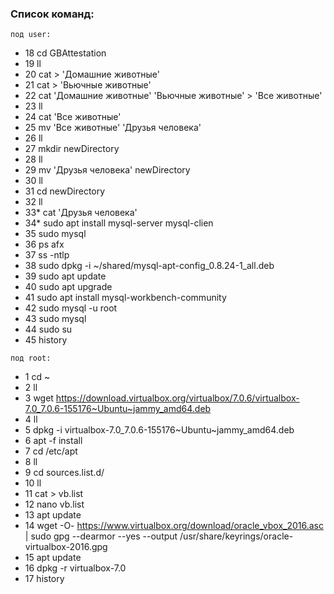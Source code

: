 ### Список команд:
   `под user:`
   - 18  cd GBAttestation
   - 19  ll
   - 20  cat > 'Домашние животные'
   - 21  cat > 'Вьючные животные'
   - 22  cat 'Домашние животные' 'Вьючные животные' > 'Все животные'
   - 23  ll
   - 24  cat 'Все животные'
   - 25  mv 'Все животные' 'Друзья человека'
   - 26  ll
   - 27  mkdir newDirectory
   - 28  ll
   - 29  mv 'Друзья человека' newDirectory
   - 30  ll
   - 31  cd newDirectory
   - 32  ll
   - 33* cat 'Друзья человека'
   - 34* sudo apt install mysql-server mysql-clien
   - 35  sudo mysql
   - 36  ps afx
   - 37  ss -ntlp
   - 38  sudo dpkg -i ~/shared/mysql-apt-config_0.8.24-1_all.deb
   - 39  sudo apt update
   - 40  sudo apt upgrade
   - 41  sudo apt install mysql-workbench-community
   - 42  sudo mysql -u root
   - 43  sudo mysql
   - 44  sudo su
   - 45  history
   
   `под root:`
   - 1  cd ~
   - 2  ll
   - 3  wget https://download.virtualbox.org/virtualbox/7.0.6/virtualbox-7.0_7.0.6-155176~Ubuntu~jammy_amd64.deb
   - 4  ll
   - 5  dpkg -i virtualbox-7.0_7.0.6-155176~Ubuntu~jammy_amd64.deb
   - 6  apt -f install
   - 7  cd /etc/apt
   - 8  ll
   - 9  cd sources.list.d/
   - 10  ll
   - 11  cat > vb.list
   - 12  nano vb.list
   - 13  apt update
   - 14  wget -O- https://www.virtualbox.org/download/oracle_vbox_2016.asc | sudo gpg --dearmor --yes --output /usr/share/keyrings/oracle-virtualbox-2016.gpg
   - 15  apt update
   - 16  dpkg -r virtualbox-7.0
   - 17  history
